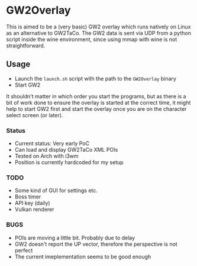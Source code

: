 # GW2Overlay

This is aimed to be a (very basic) GW2 overlay which runs natively on Linux as an alternative to GW2TaCo.
The GW2 data is sent via UDP from a python script inside the wine environment, since using mmap with wine is not straightforward.

## Usage
 * Launch the `launch.sh` script with the path to the `GW2Overlay` binary
 * Start GW2

It shouldn't matter in which order you start the programs, but as there is a bit of work done to ensure the overlay is started at the correct time, it might help to start GW2 first and start the overlay once you are on the character select screen (or later).

### Status
 * Current status: Very early PoC
 * Can load and display GW2TaCo XML POIs
 * Tested on Arch with i3wm
 * Position is currently hardcoded for my setup
 
### TODO
 * Some kind of GUI for settings etc.
  * Boss timer
  * API key (daily)
 * Vulkan renderer
 
### BUGS
 * POIs are moving a little bit. Probably due to delay
 * GW2 doesn't report the UP vector, therefore the perspective is not perfect
  * The current imeplementation seems to be good enough
